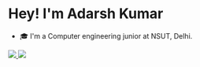 #  Hey! I'm Adarsh Kumar

- 🎓 I'm a Computer engineering junior at NSUT, Delhi. <br />

<a href="https://www.linkedin.com/in/adarsh79/">
  <img src="https://img.shields.io/badge/LinkedIn-0077B5?style=for-the-badge&logo=linkedin&logoColor=white" /> 
 </a> 
<a href="mailto:kumar.adarsh0042@gmail.com">
  <img src="https://img.shields.io/badge/Gmail-D14836?style=for-the-badge&logo=gmail&logoColor=white"   />
</a>
<br> <br>
